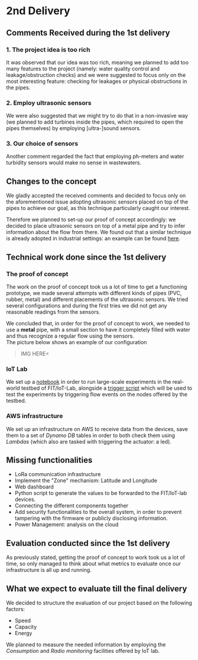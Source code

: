 # 2nd Delivery

## Comments Received during the 1st delivery

### 1. The project idea is too rich
It was observed that our idea was too rich, meaning we planned to add too many features to the project (namely: water quality control and leakage/obstruction checks) and we were suggested to focus only on the most interesting feature: checking for leakages or physical obstructions in the pipes. 

### 2. Employ ultrasonic sensors
We were also suggested that we might try to do that in a non-invasive way (we planned to add turbines inside the pipes, which required to open the pipes themselves) by employing \[ultra-]sound sensors.  

### 3. Our choice of sensors
Another comment regarded the fact that employing ph-meters and water turbidity sensors would make no sense in wastewaters.

## Changes to the concept 
We gladly accepted the received comments and decided to focus only on the aforementioned issue adopting ultrasonic sensors placed on top of the pipes to achieve our goal, as this technique particularly caught our interest. 

Therefore we planned to set-up our proof of concept accordingly: we decided to place ultrasonic sensors on top of a metal pipe and try to  infer information about the flow from there. We found out that a similar technique is already adopted in industrial settings: an example can be found [here](https://www.youtube.com/watch?v=BBwSUUlSL5o).

## Technical work done since the 1st delivery
### The proof of concept
The work on the proof of concept took us a lot of time to get a functioning prototype, we made several attempts with different kinds of pipes (PVC, rubber, metal) and different placements of the ultrasonic sensors. We tried several configurations and during the first tries we did not get any reasonable readings from the sensors. 

We concluded that, in order for the proof of concept to work, we needed to use a **metal** pipe, with a small section to have it completely filled with  water and thus recognize a regular flow using the sensors.   
The picture below shows an example of our configuration
>IMG HERE<

### IoT Lab
We set up a [notebook](/dev/iot-lab/Kloaka.ipynb) in order to run large-scale experiments in the real-world testbed of FIT/IoT-Lab, alongside a [trigger script](/scripts) which will be used to test the experiments by triggering flow events on the nodes offered by the testbed.

### AWS infrastructure
We set up an infrastructure on AWS to receive data from the devices, save them to a set of *Dynamo DB* tables in order to both check them using *Lambdas* (which also are tasked with triggering the actuator: a led).

## Missing functionalities
* LoRa communication infrastructure
* Implement the "Zone" mechanism: Latitude and Longitude
* Web dashboard
* Python script to generate the values to be forwarded to the FIT/IoT-lab devices.
* Connecting the different components together
* Add security functionalities to the overall system, in order to prevent tampering with the firmware or publicly disclosing information.
* Power Management: analysis on the cloud

## Evaluation conducted since the 1st delivery
As previously stated, getting the proof of concept to work took us a lot of time, so only managed to think about what metrics to evaluate once our infrastructure is all up and running. 

## What we expect to evaluate till the final delivery
We decided to structure the evaluation of our project based on the following factors:
* Speed
* Capacity
* Energy

We planned to measure the needed information by employing the *Consumption* and *Radio monitoring* facilities offered by IoT lab.

